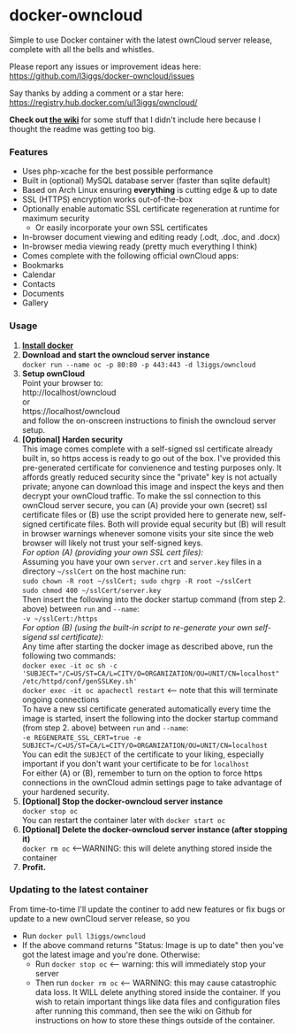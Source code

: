 docker-owncloud
===============
Simple to use Docker container with the latest ownCloud server release, complete with all the bells and whistles.

Please report any issues or improvement ideas here:  
https://github.com/l3iggs/docker-owncloud/issues

Say thanks by adding a comment or a star here:  
https://registry.hub.docker.com/u/l3iggs/owncloud/

__Check out [the wiki](https://github.com/l3iggs/docker-owncloud/wiki)__ for some stuff that I didn't include here because I thought the readme was getting too big.

### Features
- Uses php-xcache for the best possible performance
- Built in (optional) MySQL database server (faster than sqlite default)
- Based on Arch Linux ensuring __everything__ is cutting edge & up to date
- SSL (HTTPS) encryption works out-of-the-box
- Optionally enable automatic SSL certificate regeneration at runtime for maximum security
  - Or easily incorporate your own SSL certificates
- In-browser document viewing and editing ready (.odt, .doc, and .docx)
- In-browser media viewing ready (pretty much everything I think)
- Comes complete with the following official ownCloud apps:
 - Bookmarks
 - Calendar
 - Contacts
 - Documents
 - Gallery

### Usage

1. [**Install docker**](https://docs.docker.com/installation/)
1. **Download and start the owncloud server instance**  
`docker run --name oc -p 80:80 -p 443:443 -d l3iggs/owncloud`
1. **Setup ownCloud**  
Point your browser to:  
http://localhost/owncloud  
or  
https://localhost/owncloud  
and follow the on-onscreen instructions to finish the owncloud server setup.
1. **[Optional] Harden security**  
This image comes complete with a self-signed ssl certificate already built in, so https access is ready to go out of the box. I've provided this pre-generated certificate for convienence and testing purposes only. It affords greatly reduced security since the "private" key is not actually private; anyone can download this image and inspect the keys and then decrypt your ownCloud traffic. To make the ssl connection to this ownCloud server secure, you can (A) provide your own (secret) ssl certificate files or (B) use the script provided here to generate new, self-signed certificate files. Both will provide equal security but (B) will result in browser warnings whenever somone visits your site since the web browser will likely not trust your self-signed keys.  
_For option (A) (providing your own SSL cert files):_  
Assuming you have your own `server.crt` and `server.key` files in a directory `~/sslCert` on the host machine run:   
`sudo chown -R root ~/sslCert; sudo chgrp -R root ~/sslCert`  
`sudo chmod 400 ~/sslCert/server.key`   
Then insert the following into the docker startup command (from step 2. above) between `run` and `--name`:  
`-v ~/sslCert:/https`  
_For option (B) (using the built-in script to re-generate your own self-sigend ssl certificate):_  
Any time after starting the docker image as described above, run the following two commands:  
`docker exec -it oc sh -c 'SUBJECT="/C=US/ST=CA/L=CITY/O=ORGANIZATION/OU=UNIT/CN=localhost" /etc/httpd/conf/genSSLKey.sh'`  
`docker exec -it oc apachectl restart` <-- note that this will terminate ongoing connections  
To have a new ssl certificate generated automatically every time the image is started, insert the following into the docker startup command (from step 2. above) between `run` and `--name`:  
`-e REGENERATE_SSL_CERT=true -e SUBJECT=/C=US/ST=CA/L=CITY/O=ORGANIZATION/OU=UNIT/CN=localhost`  
You can edit the `SUBJECT` of the certificate to your liking, especially important if you don't want your certificate to be for `localhost`  
For either (A) or (B), remember to turn on the option to force https connections in the ownCloud admin settings page to take advantage of your hardened security.
1. **[Optional] Stop the docker-owncloud server instance**  
`docker stop oc`  
You can restart the container later with `docker start oc`
1. **[Optional] Delete the docker-owncloud server instance (after stopping it)**  
`docker rm oc` <--WARNING: this will delete anything stored inside the container
1. **Profit.**

### Updating to the latest container

From time-to-time I'll update the continer to add new features or fix bugs or update to a new ownCloud server release, so you
- Run `docker pull l3iggs/owncloud`
- If the above command returns "Status: Image is up to date" then you've got the latest image and you're done. Otherwise:
  - Run `docker stop oc` <-- warning: this will immediately stop your server
  - Then run `docker rm oc` <-- WARNING: this may cause catastrophic data loss. It WILL delete anything stored inside the container. If you wish to retain important things like data files and configuration files after running this command, then see the wiki on Github for instructions on how to store these things outside of the container.
